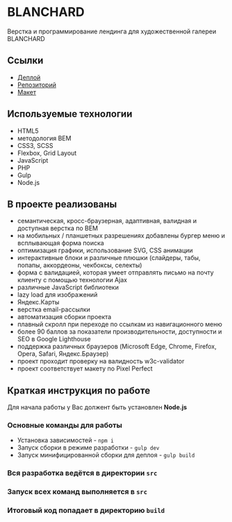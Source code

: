 # BLANCHARD
Верстка и программирование лендинга для художественной галереи BLANCHARD

## Ссылки

* [Деплой](https://jenyakrutoy.github.io/blanchard/build)
* [Репозиторий](https://github.com/jenyakrutoy/blanchard)
* [Макет](https://www.figma.com/file/T3alqkMqoaTWW6WLoR99LO/Blanchard-(Copy)?type=design&node-id=0-1&mode=design&t=jUaooUtqQpCGqbSm-0)

## Используемые технологии

* HTML5
* методология BEM
* CSS3, SCSS
* Flexbox, Grid Layout
* JavaScript
* PHP
* Gulp
* Node.js

## В проекте реализованы
* семантическая, кросс-браузерная, адаптивная, валидная и доступная верстка по BEM
* на мобильных / планшетных разрешениях добавлены бургер меню и всплывающая форма поиска
* оптимизация графики, использование SVG, CSS анимации
* интерактивные блоки и различные плюшки (слайдеры, табы, попапы, аккордеоны, чекбоксы, селекты)
* форма с валидацией, которая умеет отправлять письмо на почту клиенту с помощью технологии Ajax
* различные JavaScript библиотеки
* lazy load для изображений
* Яндекс.Карты
* верстка email-рассылки
* автоматизация сборки проекта
* плавный скролл при переходе по ссылкам из навигационного меню
* более 90 баллов за показатели производительности, доступности и SEO в Google Lighthouse
* поддержка различных браузеров (Microsoft Edge, Chrome, Firefox, Opera, Safari, Яндекс.Браузер)
* проект проходит проверку на валидность w3c-validator
* проект соответствует макету по Piхel Perfect


## Краткая инструкция по работе

Для начала работы у Вас должент быть установлен **Node.js**

### Основные команды для работы

* Установка зависимостей - `npm i`
* Запуск сборки в режиме разработки - `gulp dev`
* Запуск минифицированной сборки для деплоя - `gulp build`


### Вся разработка ведётся в директории  **`src`**
### Запуск всех команд выполняется в **`src`**
### Итоговый код попадает в директорию **`build`**